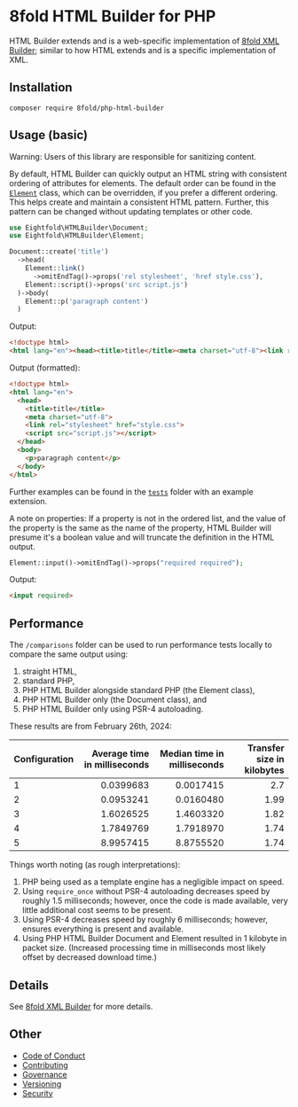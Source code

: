 # 8fold HTML Builder for PHP

HTML Builder extends and is a web-specific implementation of
[8fold XML Builder](https://github.com/8fold/php-xml-builder); similar to how
HTML extends and is a specific implementation of XML.

## Installation

`composer require 8fold/php-html-builder`

## Usage (basic)

Warning: Users of this library are responsible for sanitizing content.

By default, HTML Builder can quickly output an HTML string with consistent
ordering of attributes for elements. The default order can be found in the
[`Element`](https://github.com/8fold/php-html-builder/blob/main/src/Element.php)
class, which can be overridden, if you prefer a different ordering. This helps
create and maintain a consistent HTML pattern. Further, this pattern can be
changed without updating templates or other code.

```php
use Eightfold\HTMLBuilder\Document;
use Eightfold\HTMLBuilder\Element;

Document::create('title')
  ->head(
    Element::link()
      ->omitEndTag()->props('rel stylesheet', 'href style.css'),
    Element::script()->props('src script.js')
  )->body(
    Element::p('paragraph content')
  )
```

Output:

```html
<!doctype html>
<html lang="en"><head><title>title</title><meta charset="utf-8"><link rel="stylesheet" href="style.css"><script src="script.js"></script></head><body><p>paragraph content</p></body></html>
```

Output (formatted):

```html
<!doctype html>
<html lang="en">
  <head>
    <title>title</title>
    <meta charset="utf-8">
    <link rel="stylesheet" href="style.css">
    <script src="script.js"></script>
  </head>
  <body>
    <p>paragraph content</p>
  </body>
</html>
```

Further examples can be found in the
[`tests`](https://github.com/8fold/php-html-builder/tree/main/tests) folder with
an example extension.

A note on properties: If a property is not in the ordered list, and the value of
the property is the same as the name of the property, HTML Builder will presume
it's a boolean value and will truncate the definition in the HTML output.

```php
Element::input()->omitEndTag()->props("required required");
```

Output:

```html
<input required>
```

## Performance

The `/comparisons` folder can be used to run performance tests locally to compare the same output using:

1. straight HTML,
2. standard PHP,
3. PHP HTML Builder alongside standard PHP (the Element class),
4. PHP HTML Builder only (the Document class), and
5. PHP HTML Builder only using PSR-4 autoloading.

These results are from February 26th, 2024:

|Configuration |Average time in milliseconds |Median time in milliseconds |Transfer size in kilobytes |
|:---|---:|---:|---:|
|1 |0.0399683 |0.0017415 |2.7  |
|2 |0.0953241 |0.0160480 |1.99 |
|3 |1.6026525 |1.4603320 |1.82 |
|4 |1.7849769 |1.7918970 |1.74 |
|5 |8.9957415 |8.8755520 |1.74 |

Things worth noting (as rough interpretations):

1. PHP being used as a template engine has a negligible impact on speed.
2. Using `require_once` without PSR-4 autoloading decreases speed by roughly 1.5 milliseconds; however, once the code is made available, very little additional cost seems to be present.
3. Using PSR-4 decreases speed by roughly 6 milliseconds; however, ensures everything is present and available.
4. Using PHP HTML Builder Document and Element resulted in 1 kilobyte in packet size. (Increased processing time in milliseconds most likely offset by decreased download time.)

## Details

See [8fold XML Builder](https://github.com/8fold/php-xml-builder#readme) for more
details.

## Other

- [Code of Conduct](https://github.com/8fold/php-html-builder/blob/master/.github/CODE_OF_CONDUCT.md)
- [Contributing](https://github.com/8fold/php-html-builder/blob/master/.github/CONTRIBUTING.md)
- [Governance](https://github.com/8fold/php-html-builder/blob/master/.github/GOVERNANCE.md)
- [Versioning](https://github.com/8fold/php-html-builder/blob/master/.github/VERSIONING.md)
- [Security](https://github.com/8fold/php-html-builder/blob/master/.github/SECURITY.md)
